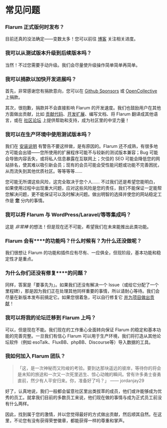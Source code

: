 <template>
  <outdated class="blue"></outdated>
</template>

# 常见问题

### Flarum 正式版何时发布？

目前还真的没法确定——变数太多！您可以前往 [博客](https://discuss.flarum.org/t/blog) 关注相关进度。

### 我可以从测试版本升级到后续版本吗？

当然！不过您需要手动升级。我们会尽量使升级操作简单简单再简单。

### 我可以捐款以加快开发进展吗？

首先，非常感谢您有捐款意向，您可以在 [Github Sponsors](https://github.com/sponsors/flarum) 或 [OpenCollective](https://opencollective.com/flarum) 上捐款。

其次，很抱歉，捐款并不会直接影响 Flarum 的开发速度。我们也鼓励用户在其他方面做出贡献，比如 [贡献代码](contributing.md)、[开发扩展](/extend/)、编写文档、将 Flarum 翻译成其他语言，或在 [社区论坛](https://discuss.flarum.org/) 上提供帮助和支持，成为社区里的中坚力量！

### 我可以在生产环境中使用测试版本吗？

我们在 [安装说明](install.md) 有警告不要这样做，是有原因的。Flarum 还不成熟，有很多地方可能会出错——您所使用的扩展程序可能不与较新的测试版本兼容；Bug 可能会导致内容丢失，或将私人信息暴露在互联网上；欠佳的 SEO 可能会降低您的网站排名，使其难以吸引新会员；现有的会员可能会受性能问题或功能不完善困扰，从而流失到其他优质社区。等等等等……

您可能无所谓这些风险，这完全取决于您个人…… 不过我们还是希望您能明白，如果使用过程中出现重大问题，应对这些风险是您的责任，我们不能保证一定能帮您解决问题，更不能保证可以及时解决问题。做出明智的选择并使您的网站稳定工作是 **您** 分内的事情。

### 我可以将 Flarum 与 WordPress/Laravel/等等集成吗？

这是 _非常棒_ 的想法！但是现在还不可能，希望我们在未来能推出此类功能。

### Flarum 会有****的功能吗？什么时候有？为什么还没做呢？

我们很想让 Flarum 的功能和插件应有尽有、一应俱全，但现阶段，基本功能和稳定性才是重点。

### 为什么你们还没有修复****的问题？

同样，答案是「要事先为」。如果我们还没有解决一个 Issue（或给它分配了一个里程碑），那是因为我们正在处理其他同样重要的事情，所以请耐心等待。我们会尽量在新版本发布前搞定它。如果您很着急，可以自行修复它 [并为项目做出贡献](contributing.md)！

### 我可以将我的论坛迁移到 Flarum 上吗？

可以，但是现在不能。我们现在的工作重心全面转向保证 Flarum 的稳定和基本功能的完善完整。一旦我们有信心 Flarum 可以用于生产环境，我们将打造从其他论坛软件（例如 esoTalk、FluxBB、phpBB、Discourse等）导入数据的工具。

### 我如何加入 Flarum 团队？

> 「这，是一次神秘而又险峻的考验。要到达那块遥远的彼岸，等待你的将会是未知的旅途和一次又一次死里逃生、惊心动魄的瞬间。曾有许多勇士奋勇直前，然少有人平安归来。你，准备好了吗？」 —— jordanjay29

好了，认真地说，我们一般都会留意社区里出类拔萃的成员，他们或许能够成为优秀的员工。就拿我们目前的多数员工来说，他们现在做的事情与成为正式员工前没有什么两样。

因此，找到属于您的激情，并以您觉得最好的方式做出贡献，然后顺其自然。在这里，不论您有没有获得荣誉徽章，都能获得一样的尊重和掌声。

<!--
### 为什么 Flarum 使用 Composer？我能不能只下个压缩包？
  https://github.com/flarum/docs/issues/20
-->
